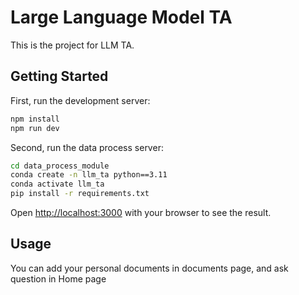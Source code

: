 # Large Language Model TA

This is the project for LLM TA.

## Getting Started

First, run the development server:

```bash
npm install
npm run dev
```

Second, run the data process server:

```bash
cd data_process_module
conda create -n llm_ta python==3.11
conda activate llm_ta
pip install -r requirements.txt
```

Open [http://localhost:3000](http://localhost:3000) with your browser to see the result.

## Usage

You can add your personal documents in documents page, and ask question in Home page
